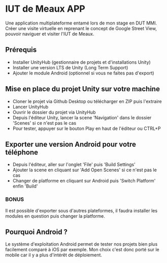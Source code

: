 # IUT de Meaux APP
Une application multiplateforme entamé lors de mon stage en DUT MMI. Créer une visite virtuelle en reprenant le concept de Google Street View, pouvoir naviguer et visiter l'IUT de Meaux.

## Prérequis

- Installer UnityHub (gestionnaire de projets et d'installations Unity)
- Installer une version LTS de Unity (Long Term Support)
- Ajouter le module Android (optionnel si vous ne faites pas d'export)

## Mise en place du projet Unity sur votre machine 
- Cloner le projet via Github Desktop ou télécharger en ZIP puis l'extraire
- Lancer UnityHub
- Ouvrir le dossier du projet via UnityHub 
- Depuis l'éditeur Unity, lancer la scene 'Navigation' dans le dossier 'Scenes' si ce n'est pas le cas
- Pour tester, appuyer sur le bouton Play en haut de l'éditeur ou CTRL+P

## Exporter une version Android pour votre téléphone
- Depuis l'éditeur, aller sur l'onglet 'File' puis 'Build Settings'
- Ajouter la scene en cliquant sur 'Add Open Scenes' si ce n'est pas le cas
- Changer de platforme en cliquant sur Android puis 'Switch Platform' enfin 'Build'
### BONUS
Il est possible d'exporter sous d'autres plateformes, il faudra installer les modules en question puis changer la platforme.

## Pourquoi Android ?
Le système d'exploitation Android permet de tester nos projets bien plus facilement comparé à iOS par exemple. Mon choix c'est donc porté sur le mobile car il y a plus d'intérêt de déploiement.

